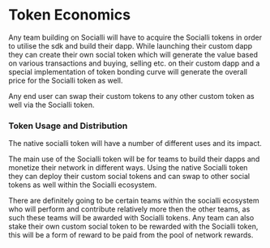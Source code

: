 # Token Economics

Any team building on Socialli will have to acquire the Socialli tokens in order to utilise the sdk and build their dapp. While launching their custom dapp they can create their own social token which will generate the value based on various transactions and buying, selling etc. on their custom dapp and a special implementation of token bonding curve will generate the overall price for the Socialli token as well.

Any end user can swap their custom tokens to any other custom token as well via the Socialli token.



### Token Usage and Distribution

The native socialli token will have a number of different uses and its impact.

The main use of the Socialli token will be for teams to build their dapps and monetize their network in different ways. Using the native Socialli token they can deploy their custom social tokens and can swap to other social tokens as well within the Socialli ecosystem.&#x20;

There are definitely going to be certain teams within the socialli ecosystem who will perform and contribute relatively more then the other teams, as such these teams will be awarded with Socialli tokens. Any team can also stake their own custom social token to be rewarded with the Socialli token, this will be a form of reward to be paid from the pool of network rewards.&#x20;

